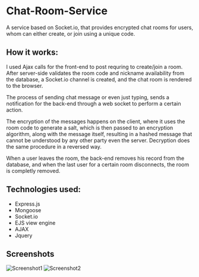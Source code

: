 # Chat-Room-Service
A service based on Socket.io, that provides encrypted chat rooms for users, whom can either create, or join using a unique code.

## How it works:
I used Ajax calls for the front-end to post requring to create/join a room. After server-side validates the room code and nickname availability from the database, a Socket.io channel is created, and the chat room is rendered to the browser.

The process of sending chat message or even just typing, sends a notification for the back-end through a web socket to perform a certain action.

The encryption of the messages happens on the client, where it uses the room code to generate a salt, which is then passed to an encryption algorithm, along with the message itself, resulting in a hashed message that cannot be understood by any other party even the server. Decryption does the same procedure in a reversed way. 

When a user leaves the room, the back-end removes his record from the database, and when the last user for a certain room disconnects, the room is completly removed.

## Technologies used:
  - Express.js
  - Mongoose
  - Socket.io
  - EJS view engine
  - AJAX
  - Jquery
  
## Screenshots
![Screenshot1](https://github.com/ahmedhammad97/Chat-Room-Service/blob/master/index.png)
![Screenshot2](https://github.com/ahmedhammad97/Chat-Room-Service/blob/master/chat.png)
